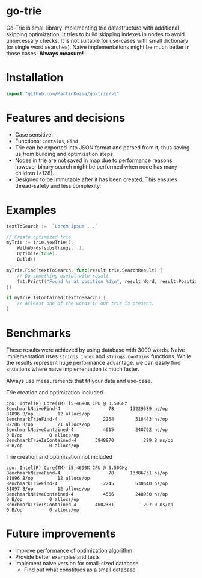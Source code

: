 # go-trie
Go-Trie is small library implementing trie datastructure with additional skipping optimization. It tries to build skipping indexes in nodes to avoid unnecessary checks. 
It is not suitable for use-cases with small dictionary (or single word searches). Naive implementations might be much better in those cases! **Always measure!**

# Installation
```go
import "github.com/MartinKuzma/go-trie/v1"
```

# Features and decisions
- Case sensitive.
- Functions: `Contains`, `Find`
- Trie can be exported into JSON format and parsed from it, thus saving us from building and optimization steps.
- Nodes in trie are not saved in map due to performance reasons, however binary search might be performed when node has many children (>128).
- Designed to be immutable after it has been created. This ensures thread-safety and less complexity.

# Examples
```go
textToSearch :=  `Lorem ipsum ...`

// Create optimized trie
myTrie := trie.NewTrie().
    WithWords(substrings...).
    Optimize(true).
    Build()

myTrie.Find(textToSearch, func(result trie.SearchResult) {
    // Do something useful with result
    fmt.Printf("Found %s at position %d\n", result.Word, result.Position)
})

if myTrie.IsContained(textToSearch) {
    // Atleast one of the words in our trie is present.
}
```

# Benchmarks
These results were achieved by using database with 3000 words. Naive implementation uses `strings.Index` and `strings.Contains` functions. While the results represent huge performance advantage, we can easily find situations where naive implementation is much faster. 

Always use measurements that fit your data and use-case.

Trie creation and optimization included
```
cpu: Intel(R) Core(TM) i5-4690K CPU @ 3.50GHz
BenchmarkNaiveFind-4         	      78	  13229589 ns/op	   81896 B/op	      12 allocs/op
BenchmarkTrieFind-4          	    2264	    518443 ns/op	   82286 B/op	      21 allocs/op
BenchmarkNaiveContained-4    	    4615	    248792 ns/op	       0 B/op	       0 allocs/op
BenchmarkTrieIsContained-4   	 3948870	       299.8 ns/op	       0 B/op	       0 allocs/op
```


Trie creation and optimization not included
```
cpu: Intel(R) Core(TM) i5-4690K CPU @ 3.50GHz
BenchmarkNaiveFind-4         	      78	  13386731 ns/op	   81896 B/op	      12 allocs/op
BenchmarkTrieFind-4          	    2245	    530640 ns/op	   81897 B/op	      12 allocs/op
BenchmarkNaiveContained-4    	    4566	    248930 ns/op	       0 B/op	       0 allocs/op
BenchmarkTrieIsContained-4   	 4002381	       297.0 ns/op	       0 B/op	       0 allocs/op
```

# Future improvements
- Improve performance of optimization algorithm 
- Provide better examples and tests
- Implement naive version for small-sized database
  - Find out what constitues as a small database
